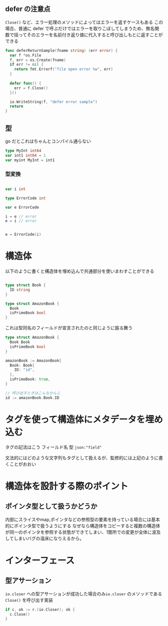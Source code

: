 ## defer の注意点
`Close()` など、エラー処理のメソッドによってはエラーを返すケースもある
この場合、普通に defer で呼ぶだけではエラーを取りこぼしてしまうため、無名関数で括ってそのエラーを名前付き返り値に代入すると呼び出しもとに返すことができる

```go
func deferReturnSample(fname string) (err error) {
  var f *os.File
  f, err = os.Create(fname)
  if err != nil {
    return fmt.Errorf("file open error %w", err)
  }
  
  defer func() {
    err = f.Close()
  }()

  io.WriteString(f, "defer error sample")
  return
}
```

## 型
go だとこれはちゃんとコンパイル通らない

```go
type MyInt int64
var int1 int64 = 1
var myint MyInt = int1
```

### 型変換
```go

var i int

type ErrorCode int

var e ErrorCode

i = e // error
e = i // error


e = ErrorCode(i)
```

# 構造体
以下のように書くと構造体を埋め込んで共通部分を使いまわすことができる
```go

type struct Book {
  ID string
}

type struct AmazonBook {
  Book
  isPrimeBook bool
}
```

これは型同名のフィールドが宣言されたのと同じように振る舞う

```go
type struct AmazonBook {
  Book Book
  isPrimeBook bool
}

amazonBook := AmazonBook{
  Book: Book{
    ID: "id",
  },
  isPrimeBook: true,
}

// 呼び出すときはこんなかんじ
id := amazonBook.Book.ID
```

# タグを使って構造体にメタデータを埋め込む
タグの記法はこう
フィールド名 型 `json:"field"`

文法的にはどのような文字列もタグとして扱えるが、監修的には上記のように書くことがおおい

# 構造体を設計する際のポイント
##  ポインタ型として扱うかどうか
内部にスライスやmap,ポインタなどの参照型の要素を持っている場合には基本的にポインタ型で扱うようにする
なぜなら構造体をコピーすると複数の構造体が同一のポインタを参照する状態ができてしまい、1箇所での変更が全体に波及してしまいバグの温床になりえるから。

# インターフェース
## 型アサーション

`io.closer` への型アサーションが成功した場合のみ`io.closer` のメソッドである `Close()` を呼び出す実装

```go
if c, ok := r.(io.Closer); ok {
  c.Close()
}
```
